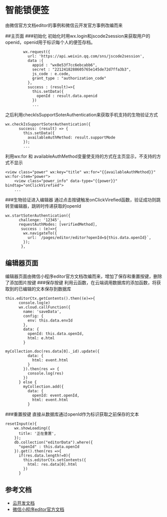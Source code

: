 # 智能锁便签

由微信官方文档editor的事例和微信云开发官方事例改编而来

##主页面
###初始化
初始化时用wx.login和jscode2session来获取用户的openid，openid用于标识每个人的便签存档。
```
        wx.request({
          url: 'https://api.weixin.qq.com/sns/jscode2session',
          data :{
            appid : "wx8e53f7cc6ebcabb6",
            secret : "2212418288605765e145de72d7ffa3b3",
            js_code : e.code,
            grant_type : "authorization_code"
          },
          success : (result)=>{
            this.setData({
              openId : result.data.openid
            })
            ...
```
之后利用checkIsSupportSoterAuthentication来获取手机支持的生物验证方式
```
wx.checkIsSupportSoterAuthentication({
      success: (result) => {
        this.setData({
          availableAuthMethod: result.supportMode
        });
        ...
```
利用wx:for 和 availableAuthMethod变量使支持的方式在主页显示，不支持的方式不显示
```
<view class="power" wx:key="title" wx:for="{{availableAuthMethod}}" wx:for-item="power">
    <view class="power_info" data-type="{{power}}" bindtap="onClickVirefied">
    ...
```
###生物验证进入编辑器
通过点击按键触发onClickVirefied函数，验证成功则跳转至编辑器，跳转时传递获取的openId
```
wx.startSoterAuthentication({
      challenge: '12345',
      requestAuthModes: [verifiedMethod],
       success : (e)=>{
        wx.navigateTo({
          url: `/pages/editor/editor?openId=${this.data.openId}`,
        });
       },
```

## 编辑器页面
编辑器页面由微信小程序editor官方文档改编而来，增加了保存和重置按键，删除了添加图片按键
###保存按键
利用云函数，在云端调用数据库的添加函数，将获取到的已编辑的文本保存到数据库
```
this.editorCtx.getContents().then((e)=>{
      console.log(e)
      wx.cloud.callFunction({
        name: 'saveData',
        config: {
          env: this.data.envId
        },
        data: {
          openId: this.data.openId,
          html: e.html
        }
```
```
myCollection.doc(res.data[0]._id).update({
          data: {
            html: event.html
          }
        }).then(res => {
          console.log(res)
        })
      } else {
        myCollection.add({
          data: {
            openId: event.openId,
            html: event.html
          }
```
###重置按键
直接从数据库通过openId作为标识获取之前保存的文本
```
resetInput(e){
    wx.showLoading({
      title: '正在重置',
    });
    db.collection("editorData").where({
      "openId" : this.data.openId
    }).get().then(res =>{
      if(res.data.length!=0){
        this.editorCtx.setContents({
          html: res.data[0].html
        })
      }
```
## 参考文档

- [云开发文档](https://developers.weixin.qq.com/miniprogram/dev/wxcloud/basis/getting-started.html)
- [微信小程序editor官方文档](https://developers.weixin.qq.com/miniprogram/dev/component/editor.html)

